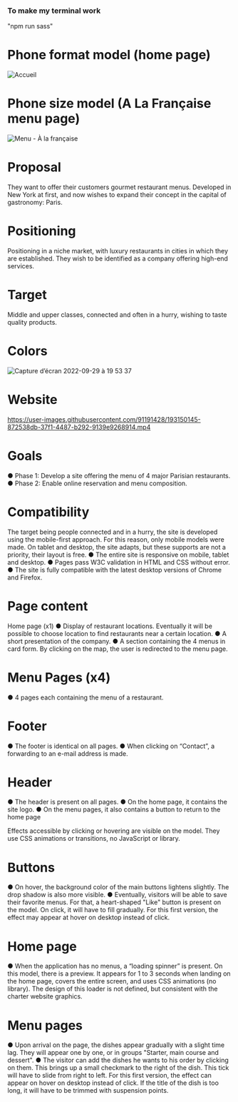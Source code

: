 ### To make my terminal work ###
"npm run sass"

# Phone format model (home page) 
![Accueil](https://user-images.githubusercontent.com/91191428/193143037-75458cf5-cd0a-4cdc-82a2-96c8cac2457d.png)

# Phone size model (A La Française menu page) 
![Menu - À la française](https://user-images.githubusercontent.com/91191428/193142827-8a422fe0-55e3-4c88-9545-6e8500af6573.png)

# Proposal
They want to offer their customers gourmet restaurant menus. Developed in New York at first, and now wishes to expand their concept in the capital of gastronomy: Paris.

# Positioning
Positioning in a niche market, with luxury restaurants in cities in which they are established. They wish to be identified as a company offering high-end services.

# Target
Middle and upper classes, connected and often in a hurry, wishing to taste quality products.

# Colors
![Capture d’écran 2022-09-29 à 19 53 37](https://user-images.githubusercontent.com/91191428/193118303-629f7962-658a-46c2-b040-ce4179379b8e.png)

# Website
https://user-images.githubusercontent.com/91191428/193150145-872538db-37f1-4487-b292-9139e9268914.mp4

# Goals
● Phase 1: Develop a site offering the menu of 4 major Parisian restaurants.
● Phase 2: Enable online reservation and menu composition.

# Compatibility
The target being people connected and in a hurry, the site is developed using the mobile-first approach. For this reason, only mobile models were made.
On tablet and desktop, the site adapts, but these supports are not a priority, their layout is free.
● The entire site is responsive on mobile, tablet and desktop.
● Pages pass W3C validation in HTML and CSS without error.
● The site is fully compatible with the latest desktop versions of Chrome and Firefox.

# Page content
Home page (x1)
● Display of restaurant locations. Eventually it will be possible to choose location to find restaurants near a certain location.
● A short presentation of the company.
● A section containing the 4 menus in card form. By clicking on the map, the user is redirected to the menu page.

# Menu Pages (x4)
● 4 pages each containing the menu of a restaurant.

# Footer
● The footer is identical on all pages.
● When clicking on “Contact”, a forwarding to an e-mail address is made.

# Header
● The header is present on all pages.
● On the home page, it contains the site logo.
● On the menu pages, it also contains a button to return to the home page

Effects accessible by clicking or hovering are visible on the model. They use CSS animations or transitions, no JavaScript or library.

# Buttons
● On hover, the background color of the main buttons lightens slightly. The drop shadow is also more visible.
● Eventually, visitors will be able to save their favorite menus. For that, a heart-shaped "Like" button is present on the model. On click, it will have to fill gradually. For this first version, the effect may appear at hover on desktop instead of click.

# Home page
● When the application has no menus, a “loading spinner” is present. On this model, there is a preview. It appears for 1 to 3 seconds when landing on the home page, covers the entire screen, and uses CSS animations (no library). The design of this loader is not defined, but consistent with the charter website graphics.

# Menu pages
● Upon arrival on the page, the dishes appear gradually with a slight time lag. They will appear one by one, or in groups "Starter, main course and dessert".
● The visitor can add the dishes he wants to his order by clicking on them. This brings up a small checkmark to the right of the dish. This tick will have to slide from right to left. For this first version, the effect can appear on hover on desktop instead of click. If the title of the dish is too long, it will have to be trimmed with suspension points.
